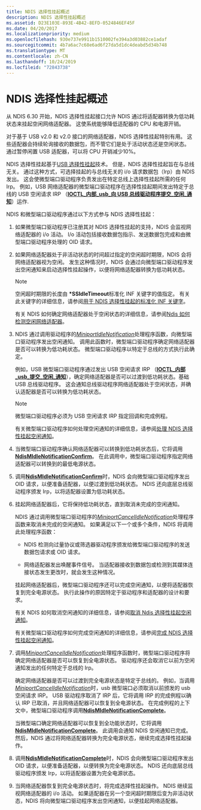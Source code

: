 ```yaml
---
title: NDIS 选择性挂起概述
description: NDIS 选择性挂起概述
ms.assetid: D23E103E-893E-4B42-8EFD-0524846EF45F
ms.date: 04/20/2017
ms.localizationpriority: medium
ms.openlocfilehash: 930e737e9911b1510002fe394a3d03882ce1adaf
ms.sourcegitcommit: 4b7a6ac7c68e6ad6f27da5d1dc4deabd5d34b748
ms.translationtype: MT
ms.contentlocale: zh-CN
ms.lasthandoff: 10/24/2019
ms.locfileid: "72843738"
---
```

# <a name="overview-of-ndis-selective-suspend"></a>NDIS 选择性挂起概述


从 NDIS 6.30 开始，NDIS 选择性挂起接口允许 NDIS 通过将适配器转换为低功耗状态来挂起空闲网络适配器。 这使系统能够降低适配器的 CPU 和电源开销。

对于基于 USB v2.0 和 v2.0 接口的网络适配器，NDIS 选择性挂起特别有用。 这些适配器会持续轮询接收的数据包，而不管它们是处于活动状态还是空闲状态。 通过暂停闲置 USB 适配器，可以将 CPU 开销减少10%。

NDIS 选择性挂起基于[USB 选择性挂起](../usbcon/usb-selective-suspend.md)技术。 但是，NDIS 选择性挂起旨在与总线无关。 通过这种方式，可选择挂起的与总线无关的 i/o 请求数据包（Irp）由 NDIS 发出。 这会使微型端口驱动程序负责发出在特定总线上选择性挂起所需的任何 Irp。 例如，USB 网络适配器的微型端口驱动程序在选择性挂起期间发出特定于总线的 USB 空闲请求 IRP （[**IOCTL\_内部\_usb\_向 USB 总线驱动程序提交\_空闲\_通知**](https://docs.microsoft.com/windows-hardware/drivers/ddi/usbioctl/ni-usbioctl-ioctl_internal_usb_submit_idle_notification)）运作.

NDIS 和微型端口驱动程序通过以下方式参与 NDIS 选择性挂起：

1.  如果微型端口驱动程序已注册其对 NDIS 选择性挂起的支持，NDIS 会监视网络适配器的 i/o 活动。 I/o 活动包括接收数据包指示、发送数据包完成和由微型端口驱动程序处理的 OID 请求。

2.  如果网络适配器处于非活动状态的时间超过指定的空闲超时期限，NDIS 会将网络适配器视为空闲。 发生这种情况时，NDIS 会通过向微型端口驱动程序发出空闲通知来启动选择性挂起操作，以便将网络适配器转换为低功耗状态。

    > [!NOTE]
    > 空闲超时期限的长度由 **\*SSIdleTimeout**标准化 INF 关键字的值指定。 有关此关键字的详细信息，请参阅[用于 NDIS 选择性挂起的标准化 INF 关键字](standardized-inf-keywords-for-ndis-selective-suspend.md)。     

    有关 NDIS 如何确定网络适配器处于空闲状态的详细信息，请参阅[Ndis 如何检测空闲网络适配器](how-ndis-detects-idle-network-adapters.md)。

3.  NDIS 通过调用驱动程序的[*MiniportIdleNotification*](https://docs.microsoft.com/windows-hardware/drivers/ddi/ndis/nc-ndis-miniport_idle_notification)处理程序函数，向微型端口驱动程序发出空闲通知。 调用此函数时，微型端口驱动程序确定网络适配器是否可以转换为低功耗状态。 微型端口驱动程序以特定于总线的方式执行此确定。

    例如，USB 微型端口驱动程序通过发出 USB 空闲请求 IRP （[**IOCTL\_内部\_usb\_提交\_空闲\_通知**](https://docs.microsoft.com/windows-hardware/drivers/ddi/usbioctl/ni-usbioctl-ioctl_internal_usb_submit_idle_notification)），确定网络适配器是否可以过渡到低功耗状态。基础 USB 总线驱动程序。 这会通知总线驱动程序网络适配器处于空闲状态，并确认适配器是否可以转换为低功耗状态。
    
    > [!NOTE]
    > 微型端口驱动程序必须为 USB 空闲请求 IRP 指定回调和完成例程。
    
    有关微型端口驱动程序如何处理空闲通知的详细信息，请参阅[处理 NDIS 选择性挂起空闲通知](handling-the-ndis-selective-suspend-idle-notification.md)。

4.  当微型端口驱动程序确认网络适配器可以转换到低功耗状态后，它将调用[**NdisMIdleNotificationConfirm**](https://docs.microsoft.com/windows-hardware/drivers/ddi/ndis/nf-ndis-ndismidlenotificationconfirm)。 在此调用中，微型端口驱动程序指定网络适配器可以转换到的最低电源状态。

5.  调用[**NdisMIdleNotificationConfirm**](https://docs.microsoft.com/windows-hardware/drivers/ddi/ndis/nf-ndis-ndismidlenotificationconfirm)时，NDIS 会向微型端口驱动程序发出 OID 请求，以便准备适配器，以便过渡到低功耗状态。 NDIS 还向底层总线驱动程序颁发 Irp，以将适配器设置为低功耗状态。

6.  挂起网络适配器后，它将保持低功耗状态，直到取消未完成的空闲通知。

    NDIS 通过调用微型端口驱动程序的[*MiniportCancelIdleNotification*](https://docs.microsoft.com/windows-hardware/drivers/ddi/ndis/nc-ndis-miniport_cancel_idle_notification)处理程序函数来取消未完成的空闲通知。 如果满足以下一个或多个条件，NDIS 将调用此处理程序函数：

    -   NDIS 检测向过量协议或筛选器驱动程序颁发给微型端口驱动程序的发送数据包请求或 OID 请求。

    -   网络适配器发出唤醒事件信号。 当适配器接收到数据包或检测到其媒体连接状态发生更改时，就会发生这种情况。

    挂起网络适配器后，微型端口驱动程序还可以完成空闲通知，以便将适配器恢复到完全电源状态。 执行此操作的原因特定于驱动程序和适配器的设计和要求。

    有关 NDIS 如何取消空闲通知的详细信息，请参阅[取消 Ndis 选择性挂起空闲通知](canceling-the-ndis-selective-suspend-idle-notification.md)。

    有关微型端口驱动程序如何完成空闲通知的详细信息，请参阅[完成 NDIS 选择性挂起空闲通知](completing-the-ndis-selective-suspend-idle-notification.md)。

7.  调用[*MiniportCancelIdleNotification*](https://docs.microsoft.com/windows-hardware/drivers/ddi/ndis/nc-ndis-miniport_cancel_idle_notification)处理程序函数时，微型端口驱动程序将确定网络适配器是否可以恢复到全电源状态。 驱动程序还会取消它以前为空闲通知发出的任何特定于总线的 Irp。

    确定网络适配器是否可以过渡到完全电源状态是特定于总线的。 例如，当调用[*MiniportCancelIdleNotification*](https://docs.microsoft.com/windows-hardware/drivers/ddi/ndis/nc-ndis-miniport_cancel_idle_notification)时，usb 微型端口必须取消以前颁发的 usb 空闲请求 IRP。 USB 驱动程序取消了 IRP 后，它将调用 IRP 的完成例程以确认 IRP 已取消，并且网络适配器可以恢复到全电源状态。 在完成例程的上下文中，微型端口驱动程序调用[**NdisMIdleNotificationComplete**](https://docs.microsoft.com/windows-hardware/drivers/ddi/ndis/nf-ndis-ndismidlenotificationcomplete)。

    当微型端口确定网络适配器可以恢复到全功能状态时，它将调用[**NdisMIdleNotificationComplete**](https://docs.microsoft.com/windows-hardware/drivers/ddi/ndis/nf-ndis-ndismidlenotificationcomplete)。 此调用会通知 NDIS 空闲通知已完成。 然后，NDIS 通过将网络适配器转换为完全电源状态，继续完成选择性挂起操作。

8.  调用[**NdisMIdleNotificationComplete**](https://docs.microsoft.com/windows-hardware/drivers/ddi/ndis/nf-ndis-ndismidlenotificationcomplete)时，NDIS 会向微型端口驱动程序发出 OID 请求，以便准备适配器，以便转换为完全电源状态。 NDIS 还向底层总线驱动程序颁发 Irp，以将适配器设置为完全电源状态。

9.  当网络适配器恢复到完全电源状态时，将完成选择性挂起操作。 NDIS 继续监视网络适配器的 i/o 活动。 如果适配器在另一个空闲超时期限后变为非活动状态，NDIS 将向微型端口驱动程序发出空闲通知，以便挂起网络适配器。